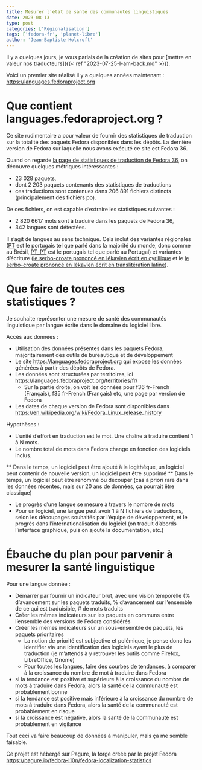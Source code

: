 ```yaml
---
title: Mesurer l’état de santé des communautés linguistiques
date: 2023-08-13
type: post
categories: ['Régionalisation']
tags: ['fedora-fr', 'planet-libre']
author: 'Jean-Baptiste Holcroft'
---
```



Il y a quelques jours, je vous parlais de la création de sites pour [mettre en valeur nos traducteurs]({{< ref "2023-07-25-I-am-back.md" >}}).

Voici un premier site réalisé il y a quelques années maintenant : https://languages.fedoraproject.org

# Que contient languages.fedoraproject.org ?

Ce site rudimentaire a pour valeur de fournir des statistiques de traduction sur la totalité des paquets Fedora disponibles dans les dépôts.
La dernière version de Fedora sur laquelle nous avons exécuté ce site est Fedora 36.

Quand on regarde [la page de statistiques de traduction de Fedora 36](https://languages.fedoraproject.org/f36/), on découvre quelques métriques intéressantes :
* 23 028 paquets,
* dont 2 203 paquets contenants des statistiques de traductions
* ces traductions sont contenues dans 206 891 fichiers distincts (principalement des fichiers po).

De ces fichiers, on est capable d’extraire les statistiques suivantes :
* 2 820 6617 mots sont à traduire dans les paquets de Fedora 36,
* 342 langues sont détectées.

Il s’agit de langues au sens technique. Cela inclut des variantes régionales ([PT](https://languages.fedoraproject.org/f36/language/pt/) est le portugais tel que parlé dans la majorité du monde, donc comme au Brésil, [PT_PT](https://languages.fedoraproject.org/f36/language/pt_pt/) est le portugais tel que parlé au Portugal) et variantes d’écriture ([le serbo-croate prononcé en Iékavien écrit en cyrillique](https://languages.fedoraproject.org/f36/language/srijekavian/) et le [le serbo-croate prononcé en Iékavien écrit en translitération latine](https://languages.fedoraproject.org/f36/language/srijekavian_latn/)).

# Que faire de toutes ces statistiques ?

Je souhaite représenter une mesure de santé des communautés linguistique par langue écrite dans le domaine du logiciel libre.

Accès aux données :
* Utilisation des données présentes dans les paquets Fedora, majoritairement des outils de bureautique et de développement
* Le site https://languages.fedoraproject.org qui expose les données générées à partir des dépôts de Fedora.
* Les données sont structurées par territoires, ici https://languages.fedoraproject.org/territories/fr/
   * Sur la partie droite, on voit les données pour f36 fr-French (Français), f35 fr-French (Français) etc, une page par version de Fedora
* Les dates de chaque version de Fedora sont disponibles dans https://en.wikipedia.org/wiki/Fedora_Linux_release_history

Hypothèses :
* L’unité d’effort en traduction est le mot. Une chaîne à traduire contient 1 à N mots.
* Le nombre total de mots dans Fedora change en fonction des logiciels inclus.

** Dans le temps, un logiciel peut être ajouté à la logithèque, un logiciel peut contenir de nouvelle version, un logiciel peut être supprimé
** Dans le temps, un logiciel peut être renommé ou découper (cas à priori rare dans les données récentes, mais sur 20 ans de données, ça pourrait être classique)

* Le progrès d’une langue se mesure à travers le nombre de mots
* Pour un logiciel, une langue peut avoir 1 à N fichiers de traductions, selon les découpages souhaités par l’équipe de développement, et le progrès dans l’internationalisation du logiciel (on traduit d’abords l’interface graphique, puis on ajoute la documentation, etc.)

# Ébauche du plan pour parvenir à mesurer la santé linguistique

Pour une langue donnée :
* Démarrer par fournir un indicateur brut, avec une vision temporelle (% d’avancement sur les paquets traduits, % d’avancement sur l’ensemble de ce qui est traduisible, # de mots traduits
* Créer les mêmes indicateurs sur les paquets en communs entre l’ensemble des versions de Fedora considérés
* Créer les mêmes indicateurs sur un sous-ensemble de paquets, les paquets prioritaires
   * La notion de priorité est subjective et polémique, je pense donc les identifier via une identification des logiciels ayant le plus de traduction (je m’attends à y retrouver les outils comme Firefox, LibreOffice, Gnome)
   * Pour toutes les langues, faire des courbes de tendances, à comparer à la croissance du nombre de mot à traduire dans Fedora
* si la tendance est positive et supérieure à la croissance du nombre de mots à traduire dans Fedora, alors la santé de la communauté est probablement bonne
* si la tendance est positive mais inférieure à la croissance du nombre de mots à traduire dans Fedora, alors la santé de la communauté est probablement en risque
* si la croissance est négative, alors la santé de la communauté est probablement en vigilance

Tout ceci va faire beaucoup de données à manipuler, mais ça me semble faisable.

Ce projet est hébergé sur Pagure, la forge créée par le projet Fedora https://pagure.io/fedora-l10n/fedora-localization-statistics

